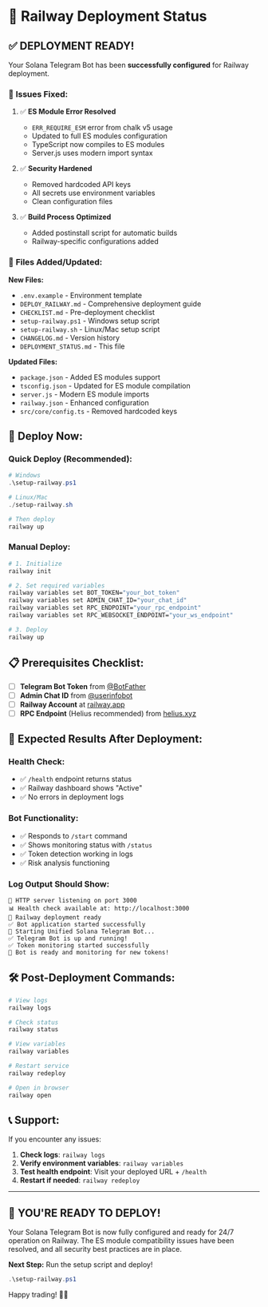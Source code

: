 # 🚂 Railway Deployment Status

## ✅ DEPLOYMENT READY!

Your Solana Telegram Bot has been **successfully configured** for Railway deployment.

### 🔧 **Issues Fixed:**

1. ✅ **ES Module Error Resolved**
   - `ERR_REQUIRE_ESM` error from chalk v5 usage
   - Updated to full ES modules configuration
   - TypeScript now compiles to ES modules
   - Server.js uses modern import syntax

2. ✅ **Security Hardened**
   - Removed hardcoded API keys
   - All secrets use environment variables
   - Clean configuration files

3. ✅ **Build Process Optimized**
   - Added postinstall script for automatic builds
   - Railway-specific configurations added

### 📂 **Files Added/Updated:**

**New Files:**
- `.env.example` - Environment template
- `DEPLOY_RAILWAY.md` - Comprehensive deployment guide
- `CHECKLIST.md` - Pre-deployment checklist
- `setup-railway.ps1` - Windows setup script
- `setup-railway.sh` - Linux/Mac setup script
- `CHANGELOG.md` - Version history
- `DEPLOYMENT_STATUS.md` - This file

**Updated Files:**
- `package.json` - Added ES modules support
- `tsconfig.json` - Updated for ES module compilation
- `server.js` - Modern ES module imports
- `railway.json` - Enhanced configuration
- `src/core/config.ts` - Removed hardcoded keys

## 🚀 **Deploy Now:**

### Quick Deploy (Recommended):
```powershell
# Windows
.\setup-railway.ps1

# Linux/Mac  
./setup-railway.sh

# Then deploy
railway up
```

### Manual Deploy:
```bash
# 1. Initialize
railway init

# 2. Set required variables
railway variables set BOT_TOKEN="your_bot_token"
railway variables set ADMIN_CHAT_ID="your_chat_id"  
railway variables set RPC_ENDPOINT="your_rpc_endpoint"
railway variables set RPC_WEBSOCKET_ENDPOINT="your_ws_endpoint"

# 3. Deploy
railway up
```

## 📋 **Prerequisites Checklist:**

- [ ] **Telegram Bot Token** from [@BotFather](https://t.me/BotFather)
- [ ] **Admin Chat ID** from [@userinfobot](https://t.me/userinfobot)
- [ ] **Railway Account** at [railway.app](https://railway.app)
- [ ] **RPC Endpoint** (Helius recommended) from [helius.xyz](https://helius.xyz)

## 🎯 **Expected Results After Deployment:**

### Health Check:
- ✅ `/health` endpoint returns status
- ✅ Railway dashboard shows "Active"
- ✅ No errors in deployment logs

### Bot Functionality:
- ✅ Responds to `/start` command
- ✅ Shows monitoring status with `/status`
- ✅ Token detection working in logs
- ✅ Risk analysis functioning

### Log Output Should Show:
```
🚀 HTTP server listening on port 3000
📊 Health check available at: http://localhost:3000
🚂 Railway deployment ready
✅ Bot application started successfully
🚀 Starting Unified Solana Telegram Bot...
✅ Telegram Bot is up and running!
✅ Token monitoring started successfully
🎯 Bot is ready and monitoring for new tokens!
```

## 🛠️ **Post-Deployment Commands:**

```bash
# View logs
railway logs

# Check status  
railway status

# View variables
railway variables

# Restart service
railway redeploy

# Open in browser
railway open
```

## 📞 **Support:**

If you encounter any issues:

1. **Check logs**: `railway logs`
2. **Verify environment variables**: `railway variables`
3. **Test health endpoint**: Visit your deployed URL + `/health`
4. **Restart if needed**: `railway redeploy`

---

## 🎉 **YOU'RE READY TO DEPLOY!**

Your Solana Telegram Bot is now fully configured and ready for 24/7 operation on Railway. The ES module compatibility issues have been resolved, and all security best practices are in place.

**Next Step:** Run the setup script and deploy!

```powershell
.\setup-railway.ps1
```

Happy trading! 🚀💎

